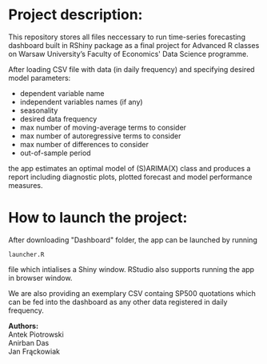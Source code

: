 # Project description:

This repository stores all files neccessary to run time-series forecasting dashboard 
built in RShiny package as a final project for Advanced R classes on 
Warsaw University’s Faculty of Economics' Data Science programme.

After loading CSV file with data (in daily frequency) and specifying desired model parameters:

- dependent variable name
- independent variables names (if any)
- seasonality 
- desired data frequency
- max number of moving-average terms to consider
- max number of autoregressive terms to consider
- max number of differences to consider
- out-of-sample period

the app estimates an optimal model of (S)ARIMA(X) class
and produces a report including diagnostic plots, plotted forecast 
and model performance measures.

# How to launch the project:

After downloading "Dashboard" folder, the app can be launched by running 
```
launcher.R 
```
file which intialises a Shiny window.
RStudio also supports running the app in browser window.

We are also providing an exemplary CSV containg SP500 quotations 
which can be fed into the dashboard as any other data registered in daily frequency.

<b>Authors:</b><br/>
Antek Piotrowski <br/>
Anirban Das <br/>
Jan Frąckowiak <br/>


